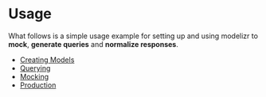 # Usage

What follows is a simple usage example for setting up and using modelizr to **mock**, **generate queries** and **normalize responses**.

* [Creating Models](Models.md)
* [Querying](Querying.md)
* [Mocking](Mocking.md)
* [Production](Production.md)
